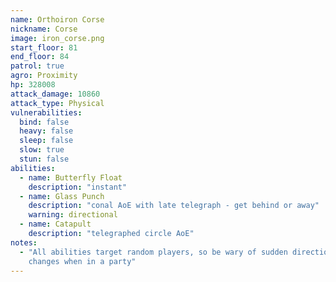 ```yaml
---
name: Orthoiron Corse
nickname: Corse
image: iron_corse.png
start_floor: 81
end_floor: 84
patrol: true
agro: Proximity
hp: 328008
attack_damage: 10860
attack_type: Physical
vulnerabilities:
  bind: false
  heavy: false
  sleep: false
  slow: true
  stun: false
abilities:
  - name: Butterfly Float
    description: "instant"
  - name: Glass Punch
    description: "conal AoE with late telegraph - get behind or away"
    warning: directional
  - name: Catapult
    description: "telegraphed circle AoE"
notes:
  - "All abilities target random players, so be wary of sudden direction
    changes when in a party"
---
```

